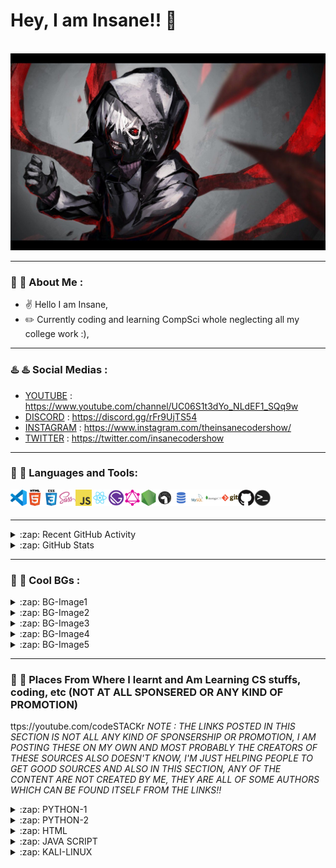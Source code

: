 # Hey, I am Insane!! :wave:	

</br>

<img src="header-image.jpg">
</br>

---

### :metal:	:metal: About Me :
* :v:	         Hello I am Insane,
* :pencil2:	   Currently coding and learning CompSci whole neglecting all my college work :),


---



### :hotsprings: :hotsprings: Social Medias :
* [YOUTUBE] : https://www.youtube.com/channel/UC06S1t3dYo_NLdEF1_SQq9w
* [DISCORD] : https://discord.gg/rFr9UjTS54
* [INSTAGRAM] : https://www.instagram.com/theinsanecodershow/
* [TWITTER] : https://twitter.com/insanecodershow


---

### :scroll:	:scroll:	Languages and Tools:

[<img align="left" alt="Visual Studio Code" width="26px" src="https://raw.githubusercontent.com/github/explore/80688e429a7d4ef2fca1e82350fe8e3517d3494d/topics/visual-studio-code/visual-studio-code.png" />][webdevplaylist]
[<img align="left" alt="HTML5" width="26px" src="https://raw.githubusercontent.com/github/explore/80688e429a7d4ef2fca1e82350fe8e3517d3494d/topics/html/html.png" />][webdevplaylist]
[<img align="left" alt="CSS3" width="26px" src="https://raw.githubusercontent.com/github/explore/80688e429a7d4ef2fca1e82350fe8e3517d3494d/topics/css/css.png" />][cssplaylist]
[<img align="left" alt="Sass" width="26px" src="https://raw.githubusercontent.com/github/explore/80688e429a7d4ef2fca1e82350fe8e3517d3494d/topics/sass/sass.png" />][cssplaylist]
[<img align="left" alt="JavaScript" width="26px" src="https://raw.githubusercontent.com/github/explore/80688e429a7d4ef2fca1e82350fe8e3517d3494d/topics/javascript/javascript.png" />][jsplaylist]
[<img align="left" alt="React" width="26px" src="https://raw.githubusercontent.com/github/explore/80688e429a7d4ef2fca1e82350fe8e3517d3494d/topics/react/react.png" />][reactplaylist]
[<img align="left" alt="Gatsby" width="26px" src="https://raw.githubusercontent.com/github/explore/e94815998e4e0713912fed477a1f346ec04c3da2/topics/gatsby/gatsby.png" />][webdevplaylist]
[<img align="left" alt="GraphQL" width="26px" src="https://raw.githubusercontent.com/github/explore/80688e429a7d4ef2fca1e82350fe8e3517d3494d/topics/graphql/graphql.png" />][webdevplaylist]
[<img align="left" alt="Node.js" width="26px" src="https://raw.githubusercontent.com/github/explore/80688e429a7d4ef2fca1e82350fe8e3517d3494d/topics/nodejs/nodejs.png" />][webdevplaylist]
[<img align="left" alt="Deno" width="26px" src="https://raw.githubusercontent.com/github/explore/361e2821e2dea67711cde99c9c40ed357061cf27/topics/deno/deno.png" />][webdevplaylist]
[<img align="left" alt="SQL" width="26px" src="https://raw.githubusercontent.com/github/explore/80688e429a7d4ef2fca1e82350fe8e3517d3494d/topics/sql/sql.png" />][webdevplaylist]
[<img align="left" alt="MySQL" width="26px" src="https://raw.githubusercontent.com/github/explore/80688e429a7d4ef2fca1e82350fe8e3517d3494d/topics/mysql/mysql.png" />][webdevplaylist]
[<img align="left" alt="MongoDB" width="26px" src="https://raw.githubusercontent.com/github/explore/80688e429a7d4ef2fca1e82350fe8e3517d3494d/topics/mongodb/mongodb.png" />][webdevplaylist]
[<img align="left" alt="Git" width="26px" src="https://raw.githubusercontent.com/github/explore/80688e429a7d4ef2fca1e82350fe8e3517d3494d/topics/git/git.png" />][webdevplaylist]
[<img align="left" alt="GitHub" width="26px" src="https://raw.githubusercontent.com/github/explore/78df643247d429f6cc873026c0622819ad797942/topics/github/github.png" />][webdevplaylist]
[<img align="left" alt="Terminal" width="26px" src="https://raw.githubusercontent.com/github/explore/80688e429a7d4ef2fca1e82350fe8e3517d3494d/topics/terminal/terminal.png" />][webdevplaylist]

</br>
</br>

---

<details>
  <summary>:zap: Recent GitHub Activity</summary>
  
<!--START_SECTION:activity-->
UHMM NOT MUCH TO DISPLAY RN xD
<!--END_SECTION:activity-->

</details>

<details>
  <summary>:zap: GitHub Stats</summary>

<!--   <img align="left" alt="codeSTACKr's GitHub Stats" src="https://github-readme-stats.codestackr.vercel.app/api?username=codeSTACKr&show_icons=true&hide_border=true" /> -->
  [![Anurag's GitHub stats](https://github-readme-stats.vercel.app/api?username=1909INSANE)](https://github.com/anuraghazra/github-readme-stats)


</details>


<!-- ### Stats -->
<!-- [![Anurag's GitHub stats](https://github-readme-stats.vercel.app/api?username=1909INSANE)](https://github.com/anuraghazra/github-readme-stats) -->

---

### :ocean:	:ocean:	Cool BGs :

<details>
  <summary>:zap: BG-Image1</summary>
    <img src="bg-image1.jpg">
</details>

<details>
  <summary>:zap: BG-Image2</summary>
    <img src="bg-image2.jpg">
</details>

<details>
  <summary>:zap: BG-Image3</summary>
    <img src="bg-image3.jpg">
</details>

<details>
  <summary>:zap: BG-Image4</summary>
    <img src="bg-image4.jpg">
</details>

<details>https://twitter.com/insanecodershow
  <summary>:zap: BG-Image5</summary>
    <img src="bg-image5.jpg">
</details>

---

### :satellite:	:satellite:	Places From Where I learnt and Am Learning CS stuffs, coding, etc (NOT AT ALL SPONSERED OR ANY KIND OF PROMOTION)
ttps://youtube.com/codeSTACKr
*NOTE : THE LINKS POSTED IN THIS SECTION IS NOT ALL ANY KIND OF SPONSERSHIP OR PROMOTION, I AM POSTING THESE ON MY OWN AND MOST PROBABLY THE CREATORS OF THESE SOURCES ALSO DOESN'T KNOW, I'M JUST HELPING PEOPLE TO GET GOOD SOURCES AND ALSO IN THIS SECTION, ANY OF THE CONTENT ARE NOT CREATED BY ME, THEY ARE ALL OF SOME AUTHORS WHICH CAN BE FOUND ITSELF FROM THE LINKS!!*

<details>
  <summary>:zap: PYTHON-1</summary>
   Link : https://youtube.com/playlist?list=PLwgFb6VsUj_lQTpQKDtLXKXElQychT_2j </br>
   Content : Python Course </br>
   Platform : YouTube </br>
   Author : Harshit vashisth </br>
   Language : Hindi </br>
   Type : Video Lectures (with assignments, excersices, etc)
   Price : Free
</details>

<details>
  <summary>:zap: PYTHON-2</summary>
   Search (in udemy) : Complete Python Developer in 2021: Zero to Mastery </br>
   Content : Python </br>
   Platform : Udemy </br>
   Author: Andrei Neagoie</br>
   Language : English </br>
   Type : Video Lectures (with assignments, excersices, etc)
   Price : Paid (varies each week or month, however its cheap most of the time)
</details>


<details>
 <summary>:zap: HTML</summary>
   Link : https://youtube.com/playlist?list=PLwgFb6VsUj_mtXvKDupqdWB2JBiek8YPB </br>
   Content : Python Course </br>
   Platform : YouTube </br>
   Author : Harshit vashisth </br>
   Language : Hindi </br>
   Type : Video Lectures (with assignments, excersices, etc)
   Price : Free
</details>

<details>
 <summary>:zap: JAVA SCRIPT</summary>
   Link (part1) : https://youtu.be/chx9Rs41W6g </br>
   Link (part2) : https://youtu.be/Llsq1y-HWs4 </br>
   Content : Python Course </br>
   Platform : YouTube </br>
   Author : Harshit vashisth </br>
   Language : Hindi </br>
   Type : Video Lectures (with assignments, excersices, etc)
   Price : Free
</details>

<details>
  <summary>:zap: KALI-LINUX</summary>
   Link : Will Share </br>
   Content : </br>
   Platform : Official Kali-Linux WebSite --> https://www.kali.org </br>
   Author : Kali-Linux (https://twitter.com/insanecodershowMost Probably)
   Language : English (written docs)
   Type : Written Docs
   Price : Free
</details>


[YOUTUBE]: https://www.youtube.com/channel/UC06S1t3dYo_NLdEF1_SQq9w
[DISCORD]: https://discord.gg/rFr9UjTS54
[INSTAGRAM]: https://www.instagram.com/theinsanecodershow/
[FACEBOOK]: null
[TWITTER]: https://twitter.com/insanecodershow
[website]: https://codeSTACKr.com
[course]: http://vsCodeHero.com
[twitter]: https://twitter.com/codeSTACKr
[youtube]: https://www.youtube.com/channel/UC06S1t3dYo_NLdEF1_SQq9w
[instagram]: https://instagram.com/codeSTACKr
[linkedin]: https://linkedin.com/in/codeSTACKr
[webdevplaylist]: https://www.youtube.com/playlist?list=PLkwxH9e_vrAJ0WbEsFA9W3I1W-g_BTsbt
[jsplaylist]: https://www.youtube.com/playlist?list=PLkwxH9e_vrALRJKu7wfXby3MKeflhTu6B
[cssplaylist]: https://www.youtube.com/playlist?list=PLkwxH9e_vrALSdvZuEh6gqQdmDoDIoqz4
[reactplaylist]: https://www.youtube.com/playlist?list=PLkwxH9e_vrAK4TdffpxKY3QGyHCpxFcQ0
